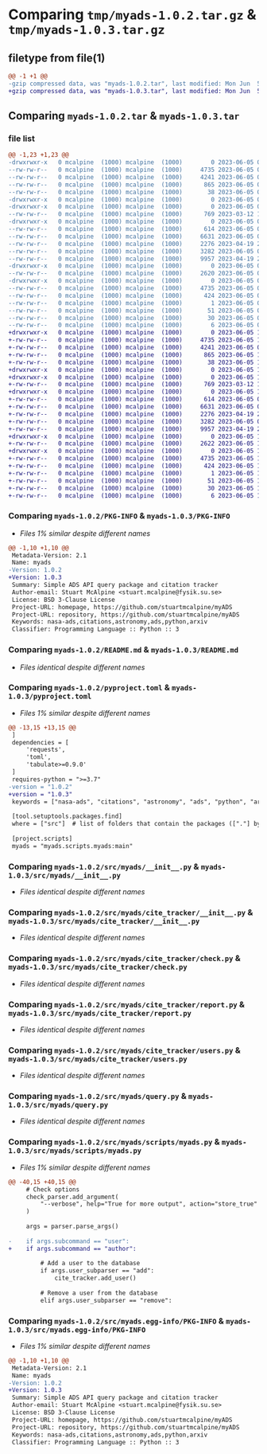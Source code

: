 # Comparing `tmp/myads-1.0.2.tar.gz` & `tmp/myads-1.0.3.tar.gz`

## filetype from file(1)

```diff
@@ -1 +1 @@
-gzip compressed data, was "myads-1.0.2.tar", last modified: Mon Jun  5 01:14:49 2023, max compression
+gzip compressed data, was "myads-1.0.3.tar", last modified: Mon Jun  5 16:59:51 2023, max compression
```

## Comparing `myads-1.0.2.tar` & `myads-1.0.3.tar`

### file list

```diff
@@ -1,23 +1,23 @@
-drwxrwxr-x   0 mcalpine  (1000) mcalpine  (1000)        0 2023-06-05 01:14:49.252777 myads-1.0.2/
--rw-rw-r--   0 mcalpine  (1000) mcalpine  (1000)     4735 2023-06-05 01:14:49.252777 myads-1.0.2/PKG-INFO
--rw-rw-r--   0 mcalpine  (1000) mcalpine  (1000)     4241 2023-06-05 01:04:37.000000 myads-1.0.2/README.md
--rw-rw-r--   0 mcalpine  (1000) mcalpine  (1000)      865 2023-06-05 01:13:52.000000 myads-1.0.2/pyproject.toml
--rw-rw-r--   0 mcalpine  (1000) mcalpine  (1000)       38 2023-06-05 01:14:49.252777 myads-1.0.2/setup.cfg
-drwxrwxr-x   0 mcalpine  (1000) mcalpine  (1000)        0 2023-06-05 01:14:49.248777 myads-1.0.2/src/
-drwxrwxr-x   0 mcalpine  (1000) mcalpine  (1000)        0 2023-06-05 01:14:49.248777 myads-1.0.2/src/myads/
--rw-rw-r--   0 mcalpine  (1000) mcalpine  (1000)      769 2023-03-12 18:51:04.000000 myads-1.0.2/src/myads/__init__.py
-drwxrwxr-x   0 mcalpine  (1000) mcalpine  (1000)        0 2023-06-05 01:14:49.252777 myads-1.0.2/src/myads/cite_tracker/
--rw-rw-r--   0 mcalpine  (1000) mcalpine  (1000)      614 2023-06-05 00:53:50.000000 myads-1.0.2/src/myads/cite_tracker/__init__.py
--rw-rw-r--   0 mcalpine  (1000) mcalpine  (1000)     6631 2023-06-05 01:10:30.000000 myads-1.0.2/src/myads/cite_tracker/check.py
--rw-rw-r--   0 mcalpine  (1000) mcalpine  (1000)     2276 2023-04-19 21:46:53.000000 myads-1.0.2/src/myads/cite_tracker/report.py
--rw-rw-r--   0 mcalpine  (1000) mcalpine  (1000)     3282 2023-06-05 00:51:56.000000 myads-1.0.2/src/myads/cite_tracker/users.py
--rw-rw-r--   0 mcalpine  (1000) mcalpine  (1000)     9957 2023-04-19 21:46:45.000000 myads-1.0.2/src/myads/query.py
-drwxrwxr-x   0 mcalpine  (1000) mcalpine  (1000)        0 2023-06-05 01:14:49.252777 myads-1.0.2/src/myads/scripts/
--rw-rw-r--   0 mcalpine  (1000) mcalpine  (1000)     2620 2023-06-05 01:05:08.000000 myads-1.0.2/src/myads/scripts/myads.py
-drwxrwxr-x   0 mcalpine  (1000) mcalpine  (1000)        0 2023-06-05 01:14:49.248777 myads-1.0.2/src/myads.egg-info/
--rw-rw-r--   0 mcalpine  (1000) mcalpine  (1000)     4735 2023-06-05 01:14:49.000000 myads-1.0.2/src/myads.egg-info/PKG-INFO
--rw-rw-r--   0 mcalpine  (1000) mcalpine  (1000)      424 2023-06-05 01:14:49.000000 myads-1.0.2/src/myads.egg-info/SOURCES.txt
--rw-rw-r--   0 mcalpine  (1000) mcalpine  (1000)        1 2023-06-05 01:14:49.000000 myads-1.0.2/src/myads.egg-info/dependency_links.txt
--rw-rw-r--   0 mcalpine  (1000) mcalpine  (1000)       51 2023-06-05 01:14:49.000000 myads-1.0.2/src/myads.egg-info/entry_points.txt
--rw-rw-r--   0 mcalpine  (1000) mcalpine  (1000)       30 2023-06-05 01:14:49.000000 myads-1.0.2/src/myads.egg-info/requires.txt
--rw-rw-r--   0 mcalpine  (1000) mcalpine  (1000)        6 2023-06-05 01:14:49.000000 myads-1.0.2/src/myads.egg-info/top_level.txt
+drwxrwxr-x   0 mcalpine  (1000) mcalpine  (1000)        0 2023-06-05 16:59:51.447956 myads-1.0.3/
+-rw-rw-r--   0 mcalpine  (1000) mcalpine  (1000)     4735 2023-06-05 16:59:51.447956 myads-1.0.3/PKG-INFO
+-rw-rw-r--   0 mcalpine  (1000) mcalpine  (1000)     4241 2023-06-05 01:04:37.000000 myads-1.0.3/README.md
+-rw-rw-r--   0 mcalpine  (1000) mcalpine  (1000)      865 2023-06-05 16:58:49.000000 myads-1.0.3/pyproject.toml
+-rw-rw-r--   0 mcalpine  (1000) mcalpine  (1000)       38 2023-06-05 16:59:51.447956 myads-1.0.3/setup.cfg
+drwxrwxr-x   0 mcalpine  (1000) mcalpine  (1000)        0 2023-06-05 16:59:51.447956 myads-1.0.3/src/
+drwxrwxr-x   0 mcalpine  (1000) mcalpine  (1000)        0 2023-06-05 16:59:51.447956 myads-1.0.3/src/myads/
+-rw-rw-r--   0 mcalpine  (1000) mcalpine  (1000)      769 2023-03-12 18:51:04.000000 myads-1.0.3/src/myads/__init__.py
+drwxrwxr-x   0 mcalpine  (1000) mcalpine  (1000)        0 2023-06-05 16:59:51.447956 myads-1.0.3/src/myads/cite_tracker/
+-rw-rw-r--   0 mcalpine  (1000) mcalpine  (1000)      614 2023-06-05 00:53:50.000000 myads-1.0.3/src/myads/cite_tracker/__init__.py
+-rw-rw-r--   0 mcalpine  (1000) mcalpine  (1000)     6631 2023-06-05 01:10:30.000000 myads-1.0.3/src/myads/cite_tracker/check.py
+-rw-rw-r--   0 mcalpine  (1000) mcalpine  (1000)     2276 2023-04-19 21:46:53.000000 myads-1.0.3/src/myads/cite_tracker/report.py
+-rw-rw-r--   0 mcalpine  (1000) mcalpine  (1000)     3282 2023-06-05 00:51:56.000000 myads-1.0.3/src/myads/cite_tracker/users.py
+-rw-rw-r--   0 mcalpine  (1000) mcalpine  (1000)     9957 2023-04-19 21:46:45.000000 myads-1.0.3/src/myads/query.py
+drwxrwxr-x   0 mcalpine  (1000) mcalpine  (1000)        0 2023-06-05 16:59:51.447956 myads-1.0.3/src/myads/scripts/
+-rw-rw-r--   0 mcalpine  (1000) mcalpine  (1000)     2622 2023-06-05 16:57:37.000000 myads-1.0.3/src/myads/scripts/myads.py
+drwxrwxr-x   0 mcalpine  (1000) mcalpine  (1000)        0 2023-06-05 16:59:51.447956 myads-1.0.3/src/myads.egg-info/
+-rw-rw-r--   0 mcalpine  (1000) mcalpine  (1000)     4735 2023-06-05 16:59:51.000000 myads-1.0.3/src/myads.egg-info/PKG-INFO
+-rw-rw-r--   0 mcalpine  (1000) mcalpine  (1000)      424 2023-06-05 16:59:51.000000 myads-1.0.3/src/myads.egg-info/SOURCES.txt
+-rw-rw-r--   0 mcalpine  (1000) mcalpine  (1000)        1 2023-06-05 16:59:51.000000 myads-1.0.3/src/myads.egg-info/dependency_links.txt
+-rw-rw-r--   0 mcalpine  (1000) mcalpine  (1000)       51 2023-06-05 16:59:51.000000 myads-1.0.3/src/myads.egg-info/entry_points.txt
+-rw-rw-r--   0 mcalpine  (1000) mcalpine  (1000)       30 2023-06-05 16:59:51.000000 myads-1.0.3/src/myads.egg-info/requires.txt
+-rw-rw-r--   0 mcalpine  (1000) mcalpine  (1000)        6 2023-06-05 16:59:51.000000 myads-1.0.3/src/myads.egg-info/top_level.txt
```

### Comparing `myads-1.0.2/PKG-INFO` & `myads-1.0.3/PKG-INFO`

 * *Files 1% similar despite different names*

```diff
@@ -1,10 +1,10 @@
 Metadata-Version: 2.1
 Name: myads
-Version: 1.0.2
+Version: 1.0.3
 Summary: Simple ADS API query package and citation tracker
 Author-email: Stuart McAlpine <stuart.mcalpine@fysik.su.se>
 License: BSD 3-Clause License
 Project-URL: homepage, https://github.com/stuartmcalpine/myADS
 Project-URL: repository, https://github.com/stuartmcalpine/myADS
 Keywords: nasa-ads,citations,astronomy,ads,python,arxiv
 Classifier: Programming Language :: Python :: 3
```

### Comparing `myads-1.0.2/README.md` & `myads-1.0.3/README.md`

 * *Files identical despite different names*

### Comparing `myads-1.0.2/pyproject.toml` & `myads-1.0.3/pyproject.toml`

 * *Files 1% similar despite different names*

```diff
@@ -13,15 +13,15 @@
 ]
 dependencies = [
     'requests',
     'toml',
     'tabulate>=0.9.0'
 ]
 requires-python = ">=3.7"
-version = "1.0.2"
+version = "1.0.3"
 keywords = ["nasa-ads", "citations", "astronomy", "ads", "python", "arxiv"]
 
 [tool.setuptools.packages.find]
 where = ["src"]  # list of folders that contain the packages (["."] by default)
 
 [project.scripts]
 myads = "myads.scripts.myads:main"
```

### Comparing `myads-1.0.2/src/myads/__init__.py` & `myads-1.0.3/src/myads/__init__.py`

 * *Files identical despite different names*

### Comparing `myads-1.0.2/src/myads/cite_tracker/__init__.py` & `myads-1.0.3/src/myads/cite_tracker/__init__.py`

 * *Files identical despite different names*

### Comparing `myads-1.0.2/src/myads/cite_tracker/check.py` & `myads-1.0.3/src/myads/cite_tracker/check.py`

 * *Files identical despite different names*

### Comparing `myads-1.0.2/src/myads/cite_tracker/report.py` & `myads-1.0.3/src/myads/cite_tracker/report.py`

 * *Files identical despite different names*

### Comparing `myads-1.0.2/src/myads/cite_tracker/users.py` & `myads-1.0.3/src/myads/cite_tracker/users.py`

 * *Files identical despite different names*

### Comparing `myads-1.0.2/src/myads/query.py` & `myads-1.0.3/src/myads/query.py`

 * *Files identical despite different names*

### Comparing `myads-1.0.2/src/myads/scripts/myads.py` & `myads-1.0.3/src/myads/scripts/myads.py`

 * *Files 1% similar despite different names*

```diff
@@ -40,15 +40,15 @@
     # Check options
     check_parser.add_argument(
         "--verbose", help="True for more output", action="store_true"
     )
 
     args = parser.parse_args()
 
-    if args.subcommand == "user":
+    if args.subcommand == "author":
 
         # Add a user to the database
         if args.user_subparser == "add":
             cite_tracker.add_user()
 
         # Remove a user from the database
         elif args.user_subparser == "remove":
```

### Comparing `myads-1.0.2/src/myads.egg-info/PKG-INFO` & `myads-1.0.3/src/myads.egg-info/PKG-INFO`

 * *Files 1% similar despite different names*

```diff
@@ -1,10 +1,10 @@
 Metadata-Version: 2.1
 Name: myads
-Version: 1.0.2
+Version: 1.0.3
 Summary: Simple ADS API query package and citation tracker
 Author-email: Stuart McAlpine <stuart.mcalpine@fysik.su.se>
 License: BSD 3-Clause License
 Project-URL: homepage, https://github.com/stuartmcalpine/myADS
 Project-URL: repository, https://github.com/stuartmcalpine/myADS
 Keywords: nasa-ads,citations,astronomy,ads,python,arxiv
 Classifier: Programming Language :: Python :: 3
```

